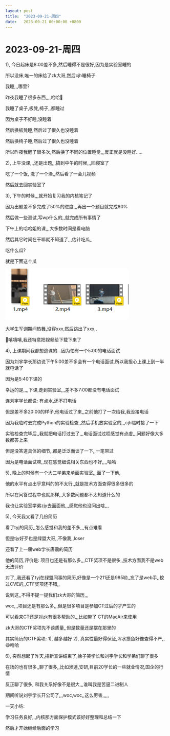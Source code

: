 ```yaml
---
layout: post
title:  "2023-09-21-周四"
date:   2023-09-21 00:00:00 +0800
---
```




# 2023-09-21-周四



1), 今日起床是8:00差不多,然后睡得不是很好,因为是实验室睡的

所以没床,唯一的床给了zk大哥,然后cjh睡椅子

我睡,,,哪里?

昨夜我睡了很多东西,,,,哈哈🤣

我睡了桌子,板凳,椅子,,都睡过

因为桌子不好睡,没睡着

然后换板凳睡,然后过了很久也没睡着

然后换椅子睡,然后过了很久也没睡着

所以昨夜我醒了很多次,然后换了不同的位置睡觉,,,反正就是没睡好.....



2), 上午没课,,,还是出题,,,搞到中午的时候,,,回寝室了

吃了一个饭, 洗了一个澡,,然后看了一会儿视频

然后就去回实验室了



3), 下午的时候,,,就开始复习我的内核笔记了

因为出题差不多完成了50%的进度,,,再出一个题目就完成80%

然后做一些测试,写wp什么的,,就完成所有事情了

下午上的哈哈姐的课,,,大多数时间是看电脑

然后其它时间在干嘛就不知道了,,,估计吃瓜,,

吃什么瓜?

就是下面这个瓜

![image-20230922013228774](https://raw.githubusercontent.com/i1oveyou/2023-year/master/_posts/09.September/img/image-20230922013228774.png)

大学生军训期间热舞,没穿xxx,然后跳出了xxx,,

🤭嘻嘻嘻,我还特意把视频给下载下来了

4), 上课期间我都想逃课的...因为怕有一个5:00的电话面试

因为刘宇学长那边说下午5:00差不多会有一个电话面试,所以我担心上课上到一半就电话了

因为是5:40下课的

幸运的是,,,,下课,走到实验室,,,差不多7:00都没有电话面试

连刘宇学长都说: 有点水,还不打电话

但是差不多20:00的样子,他电话过了来,,之前他打了一次给我,我没接电话

因为我临时去完成Python的实验检查,,然后手机放实验室的,,,cjh临时接了一下

实验检查完毕后,,我就把电话打过去了,,,电话面试过程感觉有点虚,,,问题好像大多数都答上来

但是没答道具体的细节,,都是泛泛而谈了一下,,一笔带过

因为是电话面试嘛,,现在感觉细说相关东西也不好,,,,哈哈



5), 晚上的时候有一个大二学弟来单面实验室,,,面了一下他,

他的水平有点出乎意料的的不太行,,就是技术方面查得很多很多的

所以在问答过程中也就那样,,大多数问题都不太知道什么的

我也让实验室学弟zjy去面面他,,,感觉他也没问出啥,,,



5), 今天我又看了几份简历

看了tyj的简历,,怎么感觉和我的差不多,,,有点难看

但是tjy好歹也是绿盟大哥,,不像我,,loser

还看了上一届web学长唐震的简历

他的简历,评价是: 项目也还是有那么多,,,CTF奖项不是很多,,技术方面我不是web无法评价

对了,,我还看了tyj在绿盟同事的简历,好像是一个211还是985哟,,忘了是web手,,挖过CVE的,,CTF奖项还不错,,

说到这,,不得不提一提我们zk大哥的简历,,,

woc,,,项目还是有那么多,,,但是很多项目是参加CT过后的才产生的

可以看来CT还是对zk有很多帮助的,,,比如带了 CT的MacAir来使用

zk大哥的CTF奖项先不谈质量,,但是数量还是摆在那里的

其实简历的CTF奖项: 1), 越多越好 2), 真实性最好得保证,浑水摸鱼好像查得不严,,😄哈哈



6), 突然想起了昨天,招新宣讲结束了,徐子笑学长和刘宇学长和学弟们聊了很多

在场的也有很多,,聊了很多,,比如渗透,安研,目前20学长的一些就业情况,国企的行情

反正聊了很多, 和我关系好像不是很大,,,谁叫我是苦逼二进制人

期间听说刘宇学长开公司了,,,woc,woc,,这么厉害,,,,,



一天小结:

学习任务良好,,,内核那方面保护模式该好好整理和总结一下

然后才开始继续后面的学习



